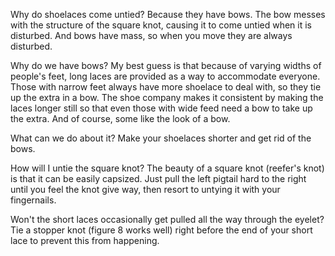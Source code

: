 Why do shoelaces come untied?
Because they have bows. The bow messes with the structure of the square knot, causing it to come untied when it is disturbed. And bows have mass, so when you move they are always disturbed.

Why do we have bows?
My best guess is that because of varying widths of people's feet, long laces are provided as a way to accommodate everyone. Those with narrow feet always have more shoelace to deal with, so they tie up the extra in a bow. The shoe company makes it consistent by making the laces longer still so that even those with wide feed need a bow to take up the extra. And of course, some like the look of a bow.

What can we do about it?
Make your shoelaces shorter and get rid of the bows.

How will I untie the square knot?
The beauty of a square knot (reefer's knot) is that it can be easily capsized. Just pull the left pigtail hard to the right until you feel the knot give way, then resort to untying it with your fingernails.

Won't the short laces occasionally get pulled all the way through the eyelet?
Tie a stopper knot (figure 8 works well) right before the end of your short lace to prevent this from happening.
